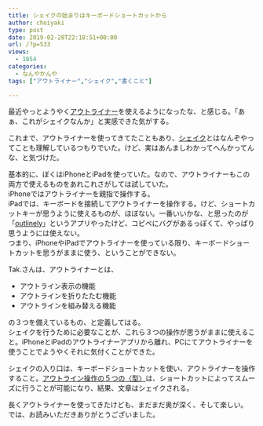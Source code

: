 ```yaml
---
title: シェイクの始まりはキーボードショートカットから
author: choiyaki
type: post
date: 2019-02-28T22:18:51+00:00
url: /?p=533
views:
  - 1854
categories:
  - なんやかんや
tags: ["アウトライナー","シェイク","書くこと"]

---
```

最近やっとようやく[アウトライナー][1]を使えるようになったな、と感じる。「あぁ、これがシェイクなんか」と実感できた気がする。

これまで、アウトライナーを使ってきてたこともあり、[シェイク][2]とはなんぞやってことも理解しているつもりでいた。けど、実はあんましわかってへんかってんな、と気づけた。

基本的に、ぼくはiPhoneとiPadを使っていた。なので、アウトライナーもこの両方で使えるものをあれこれさがしては試していた。  
iPhoneではアウトライナーを親指で操作する。  
iPadでは、キーボードを接続してアウトライナーを操作する。けど、ショートカットキーが思うように使えるものが、ほぼない。一番いいかな、と思ったのが「[outlinely][3]」というアプリやったけど、コピペにバグがあるっぽくて、やっぱり思うようには使えない。  
つまり、iPhoneやiPadでアウトライナーを使っている限り、キーボードショートカットを思うがままに使う、ということができない。

Tak.さんは、アウトライナーとは、

  * アウトライン表示の機能
  * アウトラインを折りたたむ機能
  * アウトラインを組み替える機能

の３つを備えているもの、と定義してはる。  
シェイクを行うために必要なことが、これら３つの操作が思うがままに使えること。iPhoneとiPadのアウトライナーアプリから離れ、PCにてアウトライナーを使うことでようやくそれに気付くことができた。

シェイクの入り口は、キーボードショートカットを使い、アウトライナーを操作すること。[アウトライン操作の５つの〈型〉][4]は、ショートカットによってスムーズに行うことが可能になり、結果、文章はシェイクされる。

長くアウトライナーを使ってきたけども、まだまだ奥が深く、そして楽しい。  
では、お読みいただきありがとうございました。

 [1]: https://scrapbox.io/choiyaki-hondana/%E3%82%A2%E3%82%A6%E3%83%88%E3%83%A9%E3%82%A4%E3%83%8A%E3%83%BC
 [2]: https://scrapbox.io/choiyaki-hondana/%E3%82%B7%E3%82%A7%E3%82%A4%E3%82%AF
 [3]: https://scrapbox.io/choiyaki-hondana/outlinely
 [4]: https://scrapbox.io/thinkandcreateteck/%E3%82%A2%E3%82%A6%E3%83%88%E3%83%A9%E3%82%A4%E3%83%B3%E6%93%8D%E4%BD%9C%E3%81%AE%EF%BC%95%E3%81%A4%E3%81%AE%E3%80%88%E5%9E%8B%E3%80%89